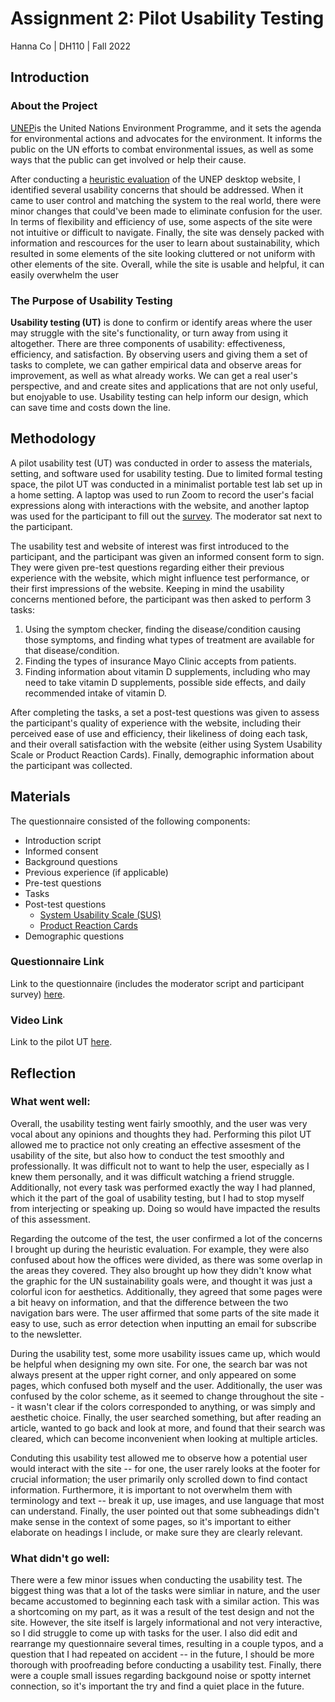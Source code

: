 # Assignment 2: Pilot Usability Testing

Hanna Co | DH110 | Fall 2022

## Introduction

### About the Project
[UNEP](https://www.unep.org/)is the United Nations Environment Programme, and it sets the agenda for environmental actions and advocates for the environment. It informs the public on the UN efforts to combat environmental issues, as well as some ways that the public can get involved or help their cause.

After conducting a [heuristic evaluation](https://github.com/hannaco/DH110/blob/main/Assignment1/README.md) of the UNEP desktop website, I identified several usability concerns that should be addressed. When it came to user control and matching the system to the real world, there were minor changes that could've been made to eliminate confusion for the user. In terms of flexibility and efficiency of use, some aspects of the site were not intuitive or difficult to navigate. Finally, the site was densely packed with information and rescources for the user to learn about sustainability, which resulted in some elements of the site looking cluttered or not uniform with other elements of the site. Overall, while the site is usable and helpful, it can easily overwhelm the user

### The Purpose of Usability Testing

**Usability testing (UT)** is done to confirm or identify areas where the user may struggle with the site's functionality, or turn away from using it altogether. There are three components of usability: effectiveness, efficiency, and satisfaction. By observing users and giving them a set of tasks to complete, we can gather empirical data and observe areas for improvement, as well as what already works. We can get a real user's perspective, and and create sites and applications that are not only useful, but enojyable to use. Usability testing can help inform our design, which can save time and costs down the line. 

## Methodology
A pilot usability test (UT) was conducted in order to assess the materials, setting, and software used for usability testing. Due to limited formal testing space, the pilot UT was conducted in a minimalist portable test lab set up in a home setting. A laptop was used to run Zoom to record the user's facial expressions along with interactions with the website, and another laptop was used for the participant to fill out the [survey](https://docs.google.com/forms/d/e/1FAIpQLScKkK4JFiPDIyvAw645oKG36WBJO_igeXGJS6PRohB4tHtyTA/viewform?usp=sf_link). The moderator sat next to the participant.

The usability test and website of interest was first introduced to the participant, and the participant was given an informed consent form to sign. They were given pre-test questions regarding either their previous experience with the website, which might influence test performance, or their first impressions of the website. Keeping in mind the usability concerns mentioned before, the participant was then asked to perform 3 tasks:

1. Using the symptom checker, finding the disease/condition causing those symptoms, and finding what types of treatment are available for that disease/condition.
3. Finding the types of insurance Mayo Clinic accepts from patients.
4. Finding information about vitamin D supplements, including who may need to take vitamin D supplements, possible side effects, and daily recommended intake of vitamin D.

After completing the tasks, a set a post-test questions was given to assess the participant's quality of experience with the website, including their perceived ease of use and efficiency, their likeliness of doing each task, and their overall satisfaction with the website (either using System Usability Scale or Product Reaction Cards). Finally, demographic information about the participant was collected.

## Materials

The questionnaire consisted of the following components:
* Introduction script
* Informed consent
* Background questions
* Previous experience (if applicable)
* Pre-test questions
* Tasks
* Post-test questions
  * [System Usability Scale (SUS)](https://www.usability.gov/how-to-and-tools/methods/system-usability-scale.html)
  * [Product Reaction Cards](https://www.nngroup.com/articles/microsoft-desirability-toolkit/)
* Demographic questions

### Questionnaire Link
Link to the questionnaire (includes the moderator script and participant survey) [here](https://forms.gle/KmD63bt4S3oAK1mv6).

### Video Link
Link to the pilot UT [here](https://drive.google.com/file/d/1f98OxBLvMpZGYLmNlRhs_cf5W1ZxP-Ww/view?usp=sharing).

## Reflection

### What went well:
Overall, the usability testing went fairly smoothly, and the user was very vocal about any opinions and thoughts they had. Performing this pilot UT allowed me to practice not only creating an effective assesment of the usability of the site, but also how to conduct the test smoothly and professionally. It was difficult not to want to help the user, especially as I knew them personally, and it was difficult watching a friend struggle. Additionally, not every task was performed exactly the way I had planned, which it the part of the goal of usability testing, but I had to stop myself from interjecting or speaking up. Doing so would have impacted the results of this assessment.

Regarding the outcome of the test, the user confirmed a lot of the concerns I brought up during the heuristic evaluation. For example, they were also confused about how the offices were divided, as there was some overlap in the areas they covered. They also brought up how they didn't know what the graphic for the UN sustainability goals were, and thought it was just a colorful icon for aesthetics. Additionally, they agreed that some pages were a bit heavy on information, and that the difference between the two navigation bars were. The user affirmed that some parts of the site made it easy to use, such as error detection when inputting an email for subscribe to the newsletter.

During the usability test, some more usability issues came up, which would be helpful when designing my own site. For one, the search bar was not always present at the upper right corner, and only appeared on some pages, which confused both myself and the user. Additionally, the user was confused by the color scheme, as it seemed to change throughout the site -- it wasn't clear if the colors corresponded to anything, or was simply and aesthetic choice. Finally, the user searched something, but after reading an article, wanted to go back and look at more, and found that their search was cleared, which can become inconvenient when looking at multiple articles.

Conduting this usability test allowed me to observe how a potential user would interact with the site -- for one, the user rarely looks at the footer for crucial information; the user primarily only scrolled down to find contact information. Furthermore, it is important to not overwhelm them with terminology and text -- break it up, use images, and use language that most can understand. Finally, the user pointed out that some subheadings didn't make sense in the context of some pages, so it's important to either elaborate on headings I include, or make sure they are clearly relevant.

### What didn't go well:
There were a few minor issues when conducting the usability test. The biggest thing was that a lot of the tasks were simliar in nature, and the user became accustomed to beginning each task with a similar action. This was a shortcoming on my part, as it was a result of the test design and not the site. However, the site itself is largely informational and not very interactive, so I did struggle to come up with tasks for the user. I also did edit and rearrange my questionnaire several times, resulting in a couple typos, and a question that I had repeated on accident -- in the future, I should be more thorough with proofreading before conducting a usability test. Finally, there were a couple small issues regarding backgound noise or spotty internet connection, so it's important the try and find a quiet place in the future.
